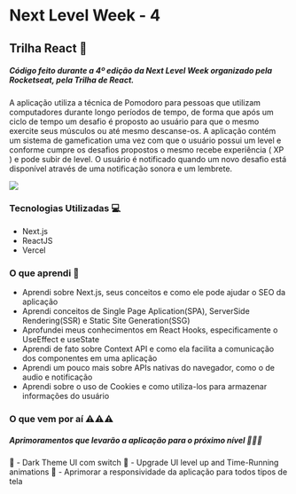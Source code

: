 # Next Level Week - 4

## Trilha React 🚀

##### Código feito durante a 4º edição da Next Level Week organizado pela Rocketseat, pela Trilha de React.

A aplicação utiliza a técnica de Pomodoro para pessoas que utilizam computadores durante longo períodos de tempo, de forma que após um ciclo de tempo um desafio é proposto ao usuário para que o mesmo exercite seus músculos ou até mesmo descanse-os.
A aplicação contém um sistema de gamefication uma vez com que o usuário possui um level e conforme cumpre os desafios propostos o mesmo recebe experiência ( XP ) e pode subir de level.
O usuário é notificado quando um novo desafio está disponível através de uma notificação sonora e um lembrete.

![](https://i.imgur.com/xHaR3q2.png)

### Tecnologias Utilizadas 💻
 - Next.js
 - ReactJS
 - Vercel

### O que aprendi 📜 
 - Aprendi sobre Next.js, seus conceitos e como ele pode ajudar o SEO da aplicação 
 - Aprendi conceitos de Single Page Aplication(SPA), ServerSide Rendering(SSR) e Static Site Generation(SSG)
 - Aprofundei meus conhecimentos em React Hooks, especificamente o UseEffect e useState
 - Aprendi de fato sobre Context API e como ela facilita a comunicação dos componentes em uma aplicação
 - Aprendi um pouco mais sobre APIs nativas do navegador, como o de audio e notificação
 - Aprendi sobre o uso de Cookies e como utiliza-los para armazenar informações do usuário
 
 ### O que vem por aí ⚠️⚠️⚠️
 ##### Aprimoramentos que levarão a aplicação para o próximo nível 🚧🚧🚧
  🔲 - Dark Theme UI com switch 
  🔲 - Upgrade UI level up and Time-Running animations 
  🔲 - Aprimorar a responsividade da aplicação para todos tipos de tela
 
